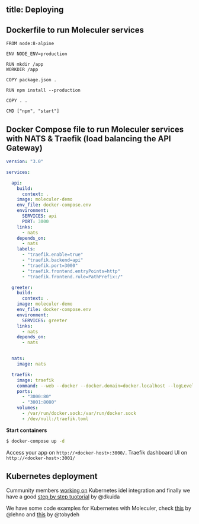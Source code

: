 title: Deploying
---

## Dockerfile to run Moleculer services

```docker
FROM node:8-alpine

ENV NODE_ENV=production

RUN mkdir /app
WORKDIR /app

COPY package.json .

RUN npm install --production

COPY . .

CMD ["npm", "start"]
```

## Docker Compose file to run Moleculer services with NATS & Traefik (load balancing the API Gateway)
```yaml
version: "3.0"

services:

  api:
    build:
      context: .
    image: moleculer-demo
    env_file: docker-compose.env
    environment:
      SERVICES: api
      PORT: 3000
    links:
      - nats
    depends_on:
      - nats
    labels:
      - "traefik.enable=true"   
      - "traefik.backend=api"
      - "traefik.port=3000"
      - "traefik.frontend.entryPoints=http"
      - "traefik.frontend.rule=PathPrefix:/"

  greeter:
    build:
      context: .
    image: moleculer-demo
    env_file: docker-compose.env
    environment:
      SERVICES: greeter
    links:
      - nats
    depends_on:
      - nats


  nats:
    image: nats

  traefik:
    image: traefik
    command: --web --docker --docker.domain=docker.localhost --logLevel=INFO --docker.exposedbydefault=false
    ports:
      - "3000:80"
      - "3001:8080"
    volumes:
      - /var/run/docker.sock:/var/run/docker.sock
      - /dev/null:/traefik.toml

```

**Start containers**
```bash
$ docker-compose up -d
```

Access your app on `http://<docker-host>:3000/`. Traefik dashboard UI on `http://<docker-host>:3001/`

## Kubernetes deployment
Cummunity members [working on](https://github.com/moleculerjs/moleculer/issues/512) Kubernetes idel integration and finally we have a good [step by step tuotorial](https://dankuida.com/moleculer-deployment-thoughts-8e0fc8c0fb07) by @dkuida

We have some code examples for Kubernetes with Moleculer, check [this](https://github.com/lehno/moleculer-k8s-examples) by @lehno and [this](https://gist.github.com/tobydeh/0aa33a5b672821f777165159b6a22cc5) by @tobydeh
